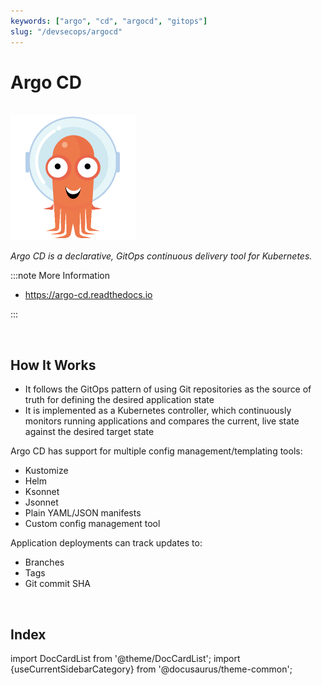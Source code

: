 ```yaml
---
keywords: ["argo", "cd", "argocd", "gitops"]
slug: "/devsecops/argocd"
---
```


# Argo CD

<br/>

<div style={{textAlign: 'center'}}>

<img width="200" src="/img/devsecops/argo.png"/>

_Argo CD is a declarative, GitOps continuous delivery tool for Kubernetes._

</div>

:::note More Information

- https://argo-cd.readthedocs.io

:::

<br/>

## How It Works

- It follows the GitOps pattern of using Git repositories as the source of truth for defining the desired application state
- It is implemented as a Kubernetes controller, which continuously monitors running applications and compares the current, live state against the desired target state

Argo CD has support for multiple config management/templating tools:

- Kustomize
- Helm
- Ksonnet
- Jsonnet
- Plain YAML/JSON manifests
- Custom config management tool

Application deployments can track updates to:

- Branches
- Tags
- Git commit SHA

<br/>

## Index

import DocCardList from '@theme/DocCardList';
import {useCurrentSidebarCategory} from '@docusaurus/theme-common';

<DocCardList items={useCurrentSidebarCategory().items}/>
